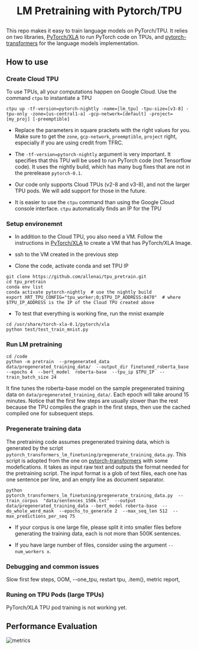 # <p align=center> LM Pretraining with Pytorch/TPU</p>
This repo makes it easy to train language models on PyTorch/TPU. It relies on two libraries, [PyTorch/XLA](https://github.com/pytorch/xla/) to run PyTorch code on TPUs, and [pytorch-transformers](https://github.com/huggingface/pytorch-transformers) for the language models implementation.

## How to use

###  Create Cloud TPU

To use TPUs, all your computations happen on Google Cloud. Use the command `ctpu` to instantiate a TPU

```
ctpu up -tf-version=pytorch-nightly -name=[lm_tpu] -tpu-size=[v3-8] -tpu-only -zone=[us-central1-a] -gcp-network=[default] -project=[my_proj] [-preemptible]
```

- Replace the parameters in square prackets with the right values for you. Make sure to get the `zone`, `gcp-network`, `preemptible`, `project` right, especially if you are using credit from TFRC.

- The `-tf-version=pytorch-nightly` argument is very important. It specifies that this TPU will be used to run PyTorch code (not Tensorflow code). It uses the nightly build, which has many bug fixes that are not in the prerelease `pytorch-0.1`.

- Our code only supports Cloud TPUs (v2-8 and v3-8), and not the larger TPU pods. We will add support for those in the future.

- It is easier to use the `ctpu` command than using the Google Cloud console interface. `ctpu` automatically finds an IP for the TPU

###  Setup environemnt

- In addition to the Cloud TPU, you also need a VM. Follow the instructions in [PyTorch/XLA](https://github.com/pytorch/xla/) to create a VM that has PyTorch/XLA Image. 

- ssh to the VM created in the previous step

- Clone the code, activate conda and set TPU IP
```
git clone https://github.com/allenai/tpu_pretrain.git
cd tpu_pretrain
conda env list
conda activate pytorch-nightly  # use the nightly build
export XRT_TPU_CONFIG="tpu_worker;0;$TPU_IP_ADDRESS:8470"  # where $TPU_IP_ADDRESS is the IP of the Cloud TPU created above
```

- To test that everything is working fine, run the mnist example
```
cd /usr/share/torch-xla-0.1/pytorch/xla
python test/test_train_mnist.py
```

###  Run LM pretraining

```
cd /code
python -m pretrain  --pregenerated_data data/pregenerated_training_data/  --output_dir finetuned_roberta_base  --epochs 4  --bert_model  roberta-base  --tpu_ip $TPU_IP  --train_batch_size 24
```
It fine tunes the roberta-base model on the sample pregenerated training data on `data/pregenerated_training_data/`. Each epoch will take around 15 minutes. Notice that the first few steps are usually slower than the rest because the TPU compiles the graph in the first steps, then use the cached compiled one for subsequent steps.


###  Pregenerate training data

The pretraining code assumes pregenerated training data, which is generated by the script `pytorch_transformers_lm_finetuning/pregenerate_training_data.py`. This script is adopted from the one on [pytorch-transformers](https://github.com/huggingface/pytorch-transformers/blob/master/examples/lm_finetuning/pregenerate_training_data.py) with some modefications. It takes as input raw text and outputs the format needed for the pretraining script. The input format
is a glob of text files, each one has one sentence per line, and an empty line as document separator.

```
python  pytorch_transformers_lm_finetuning/pregenerate_training_data.py  --train_corpus  "data/sentences_150k.txt"  --output data/pregenerated_training_data --bert_model roberta-base  --do_whole_word_mask  --epochs_to_generate 2  --max_seq_len 512  --max_predictions_per_seq 75
```

- If your corpus is one large file, please split it into smaller files before generating the training data, each is not more than 500K sentences.

- If you have large number of files, consider using the argument `--num_workers x`.


###  Debugging and common issues

Slow first few steps, OOM, --one_tpu, restart tpu, .item(), metric report, 


###  Runing on TPU Pods (large TPUs)

PyTorch/XLA TPU pod training is not working yet. 


## Performance Evaluation
![metrics](https://ai2-s2-research.s3-us-west-2.amazonaws.com/beltagy/public/metrics.png)

